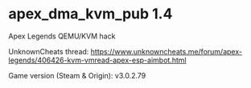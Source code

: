 # apex_dma_kvm_pub 1.4
 Apex Legends QEMU/KVM hack

UnknownCheats thread: https://www.unknowncheats.me/forum/apex-legends/406426-kvm-vmread-apex-esp-aimbot.html

Game version (Steam & Origin): v3.0.2.79
